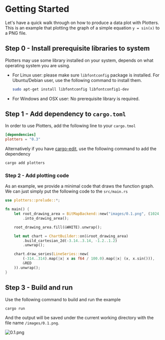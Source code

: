 # Getting Started

Let's have a quick walk through on how to produce a data plot with Plotters.
This is an example that plotting the graph of a simple equation `y = sin(x)` to a PNG file.

## Step 0 - Install prerequisite libraries to system

Plotters may use some library installed on your system, depends on what operating system you are using.

* For Linux user: please make sure `libfontconfig` package is installed. For Ubuntu/Debian user, use the following
command to install them.

    ```bash
    sudo apt-get install libfontconfig libfontconfig1-dev
    ```

* For Windows and OSX user: No prerequisite library is required.

## Step 1 - Add dependency to `cargo.toml`

In order to use Plotters, add the following line to your `cargo.tmol`

```toml
[dependencies]
plotters = "0.3"
```

Alternatively if you have [cargo-edit](https://github.com/killercup/cargo-edit), use the following command
to add the dependency

```bash
cargo add plotters
```

### Step 2 - Add plotting code

As an example, we provide a minimal code that draws the function graph.
We can just simply put the following code to the `src/main.rs`

```rust
use plotters::prelude::*;

fn main() {
    let root_drawing_area = BitMapBackend::new("images/0.1.png", (1024, 768))
        .into_drawing_area();

    root_drawing_area.fill(&WHITE).unwrap();

    let mut chart = ChartBuilder::on(&root_drawing_area)
        .build_cartesian_2d(-3.14..3.14, -1.2..1.2)
        .unwrap();

    chart.draw_series(LineSeries::new(
        (-314..314).map(|x| x as f64 / 100.0).map(|x| (x, x.sin())),
        &RED
    )).unwrap();
}
```

## Step 3 - Build and run

Use the following command to build and run the example

```bash
cargo run
```

And the output will be saved under the current working directory with the file name `/images/0.1.png`.

![0.1.png](../../images/0.1.png)
